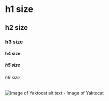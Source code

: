 # h1 size
## h2 size
### h3 size
#### h4 size
##### h5 size
###### h6 size

![Image of Yaktocat](https://octodex.github.com/images/yaktocat.png)
alt text - Image of Yaktocat
